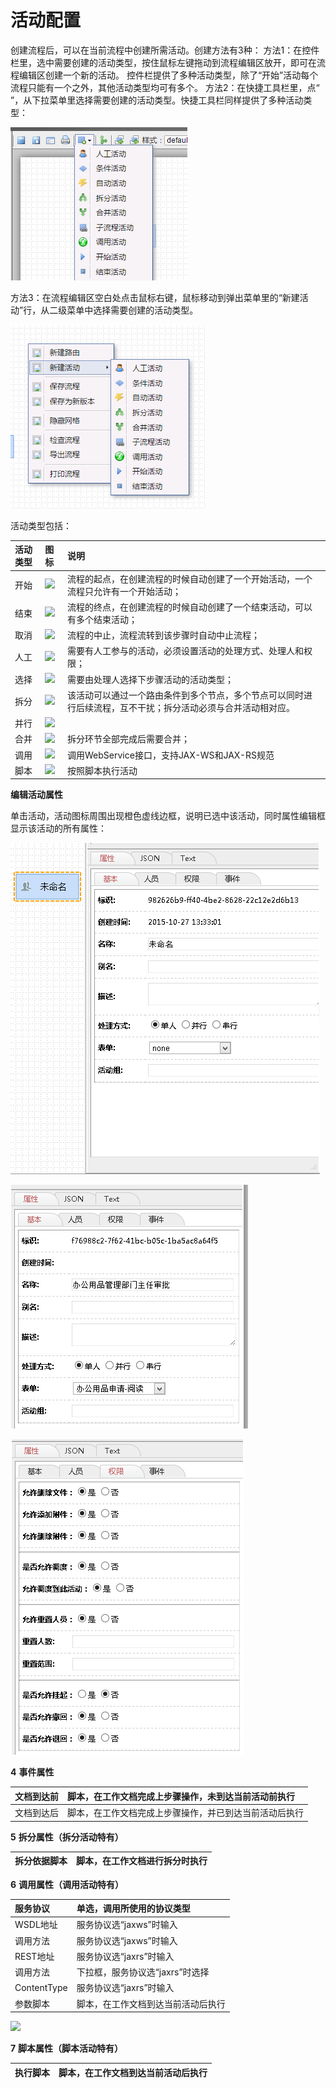 # 活动配置

创建流程后，可以在当前流程中创建所需活动。创建方法有3种： 方法1：在控件栏里，选中需要创建的活动类型，按住鼠标左键拖动到流程编辑区放开，即可在流程编辑区创建一个新的活动。 控件栏提供了多种活动类型，除了“开始”活动每个流程只能有一个之外，其他活动类型均可有多个。 方法2：在快捷工具栏里，点“ ”，从下拉菜单里选择需要创建的活动类型。快捷工具栏同样提供了多种活动类型：

![](../../.gitbook/assets/image%20%2872%29.png)

方法3：在流程编辑区空白处点击鼠标右键，鼠标移动到弹出菜单里的“新建活动”行，从二级菜单中选择需要创建的活动类型。

![&#x6BCF;&#x79CD;&#x6D3B;&#x52A8;&#x90FD;&#x6709;&#x5176;&#x4E2A;&#x6027;&#x5316;&#x7684;&#x56FE;&#x6807;&#xFF0C;&#x90E8;&#x5206;&#x6D3B;&#x52A8;&#x5728;&#x56FE;&#x6807;&#x53F3;&#x8FB9;&#x663E;&#x793A;&#x540D;&#x79F0;&#xFF0C;&#x5982;&#x201C;&#x4EBA;&#x5DE5;&#x201D;&#x6D3B;&#x52A8;&#x3002;&#x540D;&#x79F0;&#x5728;&#x6D3B;&#x52A8;&#x7684;&#x201C;&#x57FA;&#x672C;&#x201D;&#x5C5E;&#x6027;&#x91CC;&#x4FEE;&#x6539;&#x3002; &#x6D3B;&#x52A8;&#x7C7B;&#x578B;&#x5305;&#x62EC;&#xFF1A;](../../.gitbook/assets/image%20%2829%29.png)


  
活动类型包括：

| **活动类型** | **图标** | **说明** |
| :--- | :--- | :--- |
| 开始 | ![](file:///C:/Users/zhour/AppData/Local/Temp/msohtmlclip1/01/clip_image002.jpg) | 流程的起点，在创建流程的时候自动创建了一个开始活动，一个流程只允许有一个开始活动； |
| 结束 | ![](file:///C:/Users/zhour/AppData/Local/Temp/msohtmlclip1/01/clip_image004.jpg) | 流程的终点，在创建流程的时候自动创建了一个结束活动，可以有多个结束活动； |
| 取消 | ![](file:///C:/Users/zhour/AppData/Local/Temp/msohtmlclip1/01/clip_image006.jpg) | 流程的中止，流程流转到该步骤时自动中止流程； |
| 人工 | ![](file:///C:/Users/zhour/AppData/Local/Temp/msohtmlclip1/01/clip_image008.jpg) | 需要有人工参与的活动，必须设置活动的处理方式、处理人和权限； |
| 选择 | ![](file:///C:/Users/zhour/AppData/Local/Temp/msohtmlclip1/01/clip_image010.jpg) | 需要由处理人选择下步骤活动的活动类型； |
| 拆分 | ![](file:///C:/Users/zhour/AppData/Local/Temp/msohtmlclip1/01/clip_image012.jpg) | 该活动可以通过一个路由条件到多个节点，多个节点可以同时进行后续流程，互不干扰；拆分活动必须与合并活动相对应。 |
| 并行 | ![](file:///C:/Users/zhour/AppData/Local/Temp/msohtmlclip1/01/clip_image014.jpg) |  |
| 合并 | ![](file:///C:/Users/zhour/AppData/Local/Temp/msohtmlclip1/01/clip_image016.jpg) | 拆分环节全部完成后需要合并； |
| 调用 | ![](file:///C:/Users/zhour/AppData/Local/Temp/msohtmlclip1/01/clip_image018.jpg) | 调用WebService接口，支持JAX-WS和JAX-RS规范 |
| 脚本 | ![](file:///C:/Users/zhour/AppData/Local/Temp/msohtmlclip1/01/clip_image020.jpg) | 按照脚本执行活动 |

 **编辑活动属性**

单击活动，活动图标周围出现橙色虚线边框，说明已选中该活动，同时属性编辑框显示该活动的所有属性：

![](../../.gitbook/assets/image%20%285%29.png)

![](../../.gitbook/assets/image%20%2882%29.png)

![](../../.gitbook/assets/image%20%2837%29.png)




  


**4** **事件属性**

| 文档到达前 | 脚本，在工作文档完成上步骤操作，未到达当前活动前执行 |
| :--- | :--- |
| 文档到达后 | 脚本，在工作文档完成上步骤操作，并已到达当前活动后执行 |

**5** **拆分属性（拆分活动特有）**

| 拆分依据脚本 | 脚本，在工作文档进行拆分时执行 |
| :--- | :--- |


**6** **调用属性（调用活动特有）**

| 服务协议 | 单选，调用所使用的协议类型 |
| :--- | :--- |
| WSDL地址 | 服务协议选“jaxws”时输入 |
| 调用方法 | 服务协议选“jaxws”时输入 |
| REST地址 | 服务协议选“jaxrs”时输入 |
| 调用方法 | 下拉框，服务协议选“jaxrs”时选择 |
| ContentType | 服务协议选“jaxrs”时输入 |
| 参数脚本 | 脚本，在工作文档到达当前活动后执行 |

![](file:///C:/Users/zhour/AppData/Local/Temp/msohtmlclip1/01/clip_image002.jpg)

**7** **脚本属性（脚本活动特有）**

| 执行脚本 | 脚本，在工作文档到达当前活动后执行 |
| :--- | :--- |




